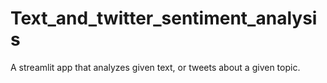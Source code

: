 # Text_and_twitter_sentiment_analysis
A streamlit app that analyzes given text, or tweets about a given topic.
